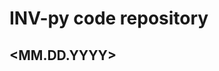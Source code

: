 # INV-py code repository

  <MM.DD.YYYY> <script name> <notes>
  --------------------------------------------------------------------
  12.14.2021 Stock_backtrader.py - code works for 2 different strategies
  
  01.14.2022 Google_trends_stock_predict.py - is the current project
  
  01.27.2002 Hi Everett! Follow the white rabbit down the coding rabbit hole.....

others scripts here are tests/tutorials

